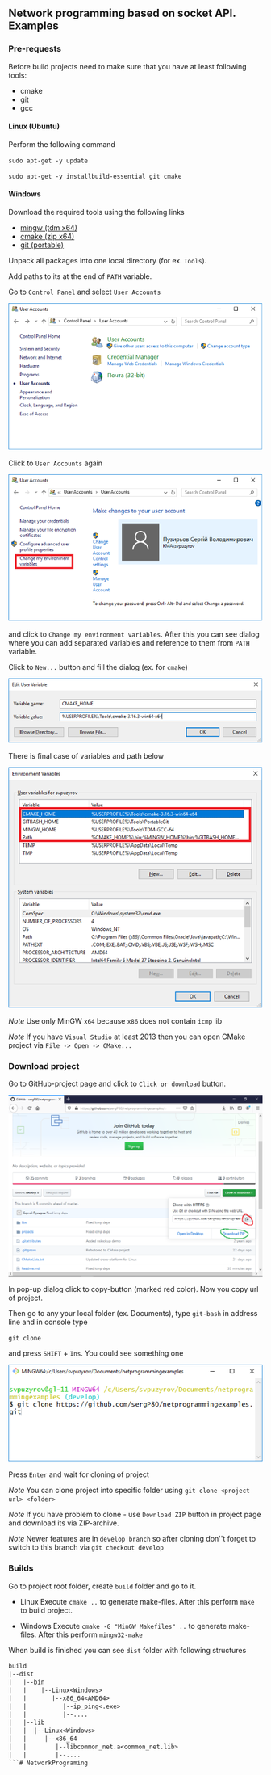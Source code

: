 ## Network programming based on socket API. Examples

### Pre-requests
Before build projects need to make sure that you have at least following tools:
* cmake
* git
* gcc

#### Linux (Ubuntu)
Perform the following command

`sudo apt-get -y update`

`sudo apt-get -y installbuild-essential git cmake`

#### Windows
Download the required tools using the following links
* [mingw (tdm x64)](https://github.com/jmeubank/tdm-gcc/releases/download/v9.2.0-tdm64-1/tdm64-gcc-9.2.0.exe)
* [cmake (zip x64)](https://github.com/Kitware/CMake/releases/download/v3.16.5/cmake-3.16.5-win64-x64.zip)
* [git (portable)](https://github.com/git-for-windows/git/releases/download/v2.25.1.windows.1/PortableGit-2.25.1-64-bit.7z.exe)

Unpack all packages into one local directory (for ex. `Tools`).

Add paths to its at the end of `PATH` variable.

Go to `Control Panel` and select `User Accounts`

![Control Panel](./images/cp_user_accounts.png)

Click to `User Accounts` again

![User Accounts Control Panel](./images/cp_user_accounts_det.png)

and click to `Change my environment variables`. After this you can see
dialog where you can add separated variables and reference to them from `PATH` variable.

Click to `New...` button and fill the dialog (ex. for `cmake`)

![Path variables](./images/path_cmake_var.png)

There is final case of variables and path below

![Path variables](./images/path_vars.png)

*Note* Use only MinGW `x64` because `x86` does not contain `icmp` lib

*Note* If you have `Visual Studio` at least 2013 then you can open CMake project via
`File -> Open -> CMake...`

### Download project

Go to GitHub-project page and click to `Click or download` button.

![GitHub project page](./images/github-page.png)

In pop-up dialog click to copy-button (marked red color). Now you copy url of project.

Then go to any your local folder (ex. Documents), type `git-bash` in address line and 
in console type 

`git clone`

and press `SHIFT` + `Ins`. You could see something one

![Git clone](./images/git-clone.png)

Press `Enter` and wait for cloning of project

*Note* You can clone project into specific folder using `git clone <project url> <folder>`

*Note* If you have problem to clone - use `Download ZIP` button in project page
and download its via ZIP-archive.

*Note* Newer features are in `develop branch` so after cloning don''t forget to switch to 
this branch via `git checkout develop`

### Builds

Go to project root folder, create `build` folder and go to it.

* Linux
   Execute `cmake ..` to generate make-files.
   After this perform `make` to build project.

* Windows
  Execute `cmake -G "MinGW Makefiles" ..` to generate make-files.
  After this perform `mingw32-make`

When build is finished you can see `dist` folder with following structures

```
build
|--dist
|   |--bin
|   |    |--Linux<Windows>
|	|		|--x86_64<AMD64>
|	|		   |--ip_ping<.exe>
|	|		   |--....
|	|--lib
|	|  |--Linux<Windows>
|	|     |--x86_64
|	|        |--libcommon_net.a<common_net.lib>
|	|        |--....
```# NetworkPrograming
